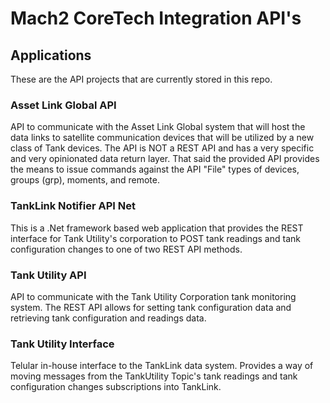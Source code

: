 # Mach2 CoreTech Integration API's

## Applications

These are the API projects that are currently stored in this repo.


### Asset Link Global API

API to communicate with the Asset Link Global system that will host the data links to satellite communication devices that will be utilized by a new class of Tank devices.
The API is NOT a REST API and has a very specific and very opinionated data return layer.  That said the provided API provides the means to issue commands against the API "File" types of devices, groups (grp), moments, and remote.

### TankLink Notifier API Net

This is a .Net framework based web application that provides the REST interface for Tank Utility's corporation to POST tank readings and tank configuration changes to one of two REST API methods.

### Tank Utility API
API to communicate with the Tank Utility Corporation tank monitoring system.  The REST API allows for setting tank configuration data and retrieving tank configuration and readings data.

### Tank Utility Interface
Telular in-house interface to the TankLink data system.  Provides a way of moving messages from the TankUtility Topic's tank readings and tank configuration changes subscriptions into TankLink.


